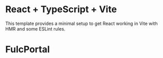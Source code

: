 # React + TypeScript + Vite

This template provides a minimal setup to get React working in Vite with HMR and some ESLint rules.
# FulcPortal
